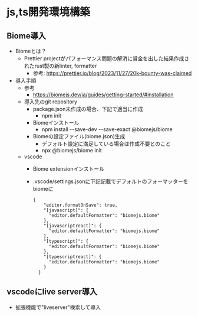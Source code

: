 # js,ts開発環境構築

## Biome導入

- Biomeとは？
  - Prettier projectがパフォーマンス問題の解消に賞金を出した結果作成されたrust製の新linter, formatter
    - 参考: https://prettier.io/blog/2023/11/27/20k-bounty-was-claimed
- 導入手順
  - 参考
    - https://biomejs.dev/ja/guides/getting-started/#installation
  - 導入先のgit repository
    - package.json未作成の場合、下記で適当に作成
      - npm init
    - Biomeインストール
      - npm install --save-dev --save-exact @biomejs/biome
    - Biomeの設定ファイル(biome.json)生成
      - デフォルト設定に満足している場合は作成不要とのこと
      - npx @biomejs/biome init
  - vscode
    - Biome extensionインストール
    - .vscode/settings.jsonに下記記載でデフォルトのフォーマッターをbiomeに

      ```
      {
          "editor.formatOnSave": true,
          "[javascript]": {
            "editor.defaultFormatter": "biomejs.biome"
          },
          "[javascriptreact]": {
            "editor.defaultFormatter": "biomejs.biome"
          },
          "[typescript]": {
            "editor.defaultFormatter": "biomejs.biome"
          },
          "[typescriptreact]": {
            "editor.defaultFormatter": "biomejs.biome"
          }
        }

      ```

## vscodeにlive server導入

- 拡張機能で"liveserver"検索して導入
